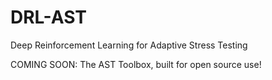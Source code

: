 # DRL-AST
Deep Reinforcement Learning for Adaptive Stress Testing

COMING SOON: The AST Toolbox, built for open source use!

